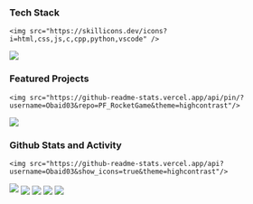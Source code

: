 ### Tech Stack
```
<img src="https://skillicons.dev/icons?i=html,css,js,c,cpp,python,vscode" />
```
<img src="https://skillicons.dev/icons?i=html,css,js,c,cpp,python"/>

### Featured Projects
```
<img src="https://github-readme-stats.vercel.app/api/pin/?username=Obaid03&repo=PF_RocketGame&theme=highcontrast"/>
```
<img src="https://github-readme-stats.vercel.app/api/pin/?username=Obaid03&repo=PF_RocketGame&theme=highcontrast"/>


### Github Stats and Activity
```
<img src="https://github-readme-stats.vercel.app/api?username=Obaid03&show_icons=true&theme=highcontrast"/>
```
<img src="https://github-readme-stats.vercel.app/api?username=Obaid03&show_icons=true&theme=highcontrast" />

<!-- GitHub Stats -->
<img align="center" src="https://github-readme-stats.vercel.app/api?username=Obaid03&show_icons=true&theme=transparent&hide_border=true&title_color=58a6ff&text_color=c9d1d9&icon_color=58a6ff&ring_color=58a6ff&bg_color=00000000" />

<!-- GitHub Streak Stats -->
<img align="center" src="https://github-readme-streak-stats.vercel.app/?user=Obaid03&theme=transparent&hide_border=true&background=00000000&stroke=00000000&ring=58a6ff&fire=58a6ff&currStreakLabel=58a6ff&dates=8b949e" />

<!-- Top Languages -->
<img align="center" src="https://github-readme-stats.vercel.app/api/top-langs/?username=Obaid03&layout=compact&theme=transparent&hide_border=true&title_color=58a6ff&text_color=c9d1d9&bg_color=00000000" />

<!-- WakaTime Stats -->
<img align="center" src="https://github-readme-stats.vercel.app/api/wakatime?username=Obaid03&layout=compact&theme=transparent&hide_border=true&title_color=58a6ff&text_color=c9d1d9&bg_color=00000000" />
